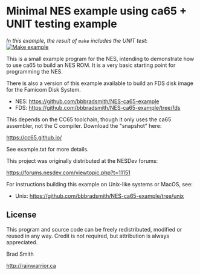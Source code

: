# Minimal NES example using ca65 + UNIT testing example

_In this example, the result of `make` includes the UNIT test_:\
[![Make example](https://github.com/AsaiYusuke/NES-ca65-example/actions/workflows/make.yml/badge.svg)](https://github.com/AsaiYusuke/NES-ca65-example/actions/workflows/make.yml)

This is a small example program for the NES, intending to demonstrate how to use ca65 to build an NES ROM.
It is a very basic starting point for programming the NES.

There is also a version of this example available to build an FDS disk image for the Famicom Disk System.

- NES: https://github.com/bbbradsmith/NES-ca65-example
- FDS: https://github.com/bbbradsmith/NES-ca65-example/tree/fds

This depends on the CC65 toolchain, though it only uses the ca65 assembler, not the C compiler. Download the "snapshot" here:

https://cc65.github.io/

See example.txt for more details.

This project was originally distributed at the NESDev forums:

https://forums.nesdev.com/viewtopic.php?t=11151

For instructions building this example on Unix-like systems or MacOS, see:

- Unix: https://github.com/bbbradsmith/NES-ca65-example/tree/unix

## License

This program and source code can be freely redistributed, modified or reused in any way.
Credit is not required, but attribution is always appreciated.

Brad Smith

http://rainwarrior.ca
